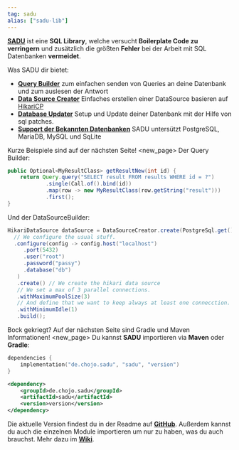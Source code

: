 ```yaml
---
tag: sadu
alias: ["sadu-lib"]
---
```


**[SADU](<https://github.com/rainbowdashlabs/sadu>)** ist eine **SQL Library**, welche versucht **Boilerplate Code zu verringern** und zusätzlich die größten **Fehler** bei der Arbeit mit SQL Datenbanken **vermeidet**.

Was SADU dir bietet:
- **[Query Builder](<https://sadu.docs.chojo.dev/queries/>)** zum einfachen senden von Queries an deine Datenbank und zum auslesen der Antwort
- **[Data Source Creator](<https://sadu.docs.chojo.dev/data_source/>)** Einfaches erstellen einer DataSource basieren auf [HikariCP](<https://github.com/brettwooldridge/HikariCP>)
- **[Database Updater](<https://sadu.docs.chojo.dev/updater/>)** Setup und Update deiner Datenbank mit der Hilfe von sql patches.
- **[Support der Bekannten Datenbanken](<https://sadu.docs.chojo.dev/types/>)** SADU untersützt PostgreSQL, MariaDB, MySQL und SqLite

Kurze Beispiele sind auf der nächsten Seite!
<new_page>
Der Query Builder:
```java
public Optional<MyResultClass> getResultNew(int id) {
    return Query.query("SELECT result FROM results WHERE id = ?")
            .single(Call.of().bind(id))
            .map(row -> new MyResultClass(row.getString("result")))
            .first();
}
```
Und der DataSourceBuilder:
```java
HikariDataSource dataSource = DataSourceCreator.create(PostgreSql.get())
  // We configure the usual stuff.
  .configure(config -> config.host("localhost")
     .port(5432)
     .user("root")
     .password("passy")
     .database("db")
   )
   .create() // We create the hikari data source
   // We set a max of 3 parallel connections.
   .withMaximumPoolSize(3)
   // And define that we want to keep always at least one connecction.
   .withMinimumIdle(1)
   .build();
```
Bock gekriegt? Auf der nächsten Seite sind Gradle und Maven Informationen!
<new_page>
Du kannst **SADU** importieren via **Maven** oder **Gradle**:
```kts
dependencies {
    implementation("de.chojo.sadu", "sadu", "version")
}
```
```xml
<dependency>
    <groupId>de.chojo.sadu</groupId>
    <artifactId>sadu</artifactId>
    <version>version</version>
</dependency>
```

Die aktuelle Version findest du in der Readme auf **[GitHub](<https://github.com/rainbowdashlabs/sadu>)**.
Außerdem kannst du auch die einzelnen Module importieren um nur zu haben, was du auch brauchst. Mehr dazu im **[Wiki](<https://sadu.docs.chojo.dev/>)**.
